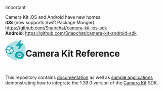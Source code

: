 > [!IMPORTANT]  
> Camera Kit iOS and Android have new homes:   
> **iOS** (now supports Swift Package Manger): https://github.com/Snapchat/camera-kit-ios-sdk  
> **Android**: https://github.com/Snapchat/camera-kit-android-sdk

<img align="left" width="64" height="64" src="docs/camerakit_icon.svg">

# Camera Kit Reference

</br>

This repository contains [documentation](./docs) as well as [sample applications](./samples) demonstrating how to integrate the 1.39.0 version of the [Camera Kit](https://kit.snapchat.com/camera-kit) SDK.
